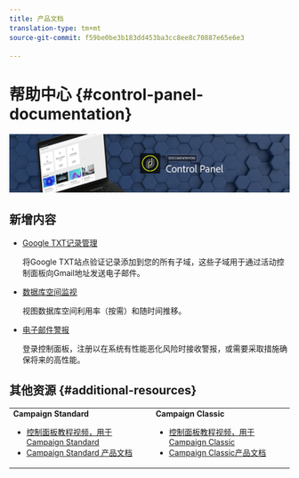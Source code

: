 ```yaml
---
title: 产品文档
translation-type: tm+mt
source-git-commit: f59be0be3b183dd453ba3cc8ee8c70887e65e6e3

---
```



# 帮助中心 {#control-panel-documentation}

![](assets/do-not-localize/banner.png)

## 新增内容

* [Google TXT记录管理](subdomains-certificates/using/managing-txt-records.md)

   将Google TXT站点验证记录添加到您的所有子域，这些子域用于通过活动控制面板向Gmail地址发送电子邮件。

* [数据库空间监视](performance-monitoring/using/database-monitoring.md)

   视图数据库空间利用率（按需）和随时间推移。

* [电子邮件警报](performance-monitoring/using/email-alerting.md)

   登录控制面板，注册以在系统有性能恶化风险时接收警报，或需要采取措施确保将来的高性能。

## 其他资源 {#additional-resources}

<table>
    <tr>
        <td><b>Campaign Standard</b><br/>
        <ul>
            <li><a href="https://docs.adobe.com/content/help/en/campaign-learn/campaign-standard-tutorials/administrating/control-panel/control-panel-overview.html">控制面板教程视频，用于Campaign Standard</a></li>
            <li><a href="https://docs.adobe.com/content/help/en/campaign-standard/using/campaign-standard-home.html">Campaign Standard 产品文档</a></li>
        </ul>
        </td>
        <td><b>Campaign Classic</b><br/>
        <ul>
            <li><a href="https://docs.adobe.com/content/help/en/campaign-learn/campaign-classic-tutorials/administrating/control-panel-acc/control-panel-overview.html">控制面板教程视频，用于Campaign Classic</a></li>
            <li><a href="https://docs.adobe.com/content/help/en/campaign-classic/using/campaign-classic-home.html">Campaign Classic产品文档</a></li>
        </ul>
        </td>
    </tr>
</table>
